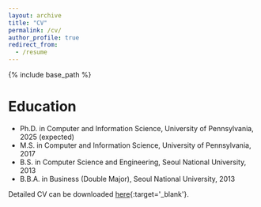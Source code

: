 ```yaml
---
layout: archive
title: "CV"
permalink: /cv/
author_profile: true
redirect_from:
  - /resume
---
```


{% include base_path %}

Education
======
* Ph.D. in Computer and Information Science, University of Pennsylvania, 2025 (expected)
* M.S. in Computer and Information Science, University of Pennsylvania, 2017
* B.S. in Computer Science and Engineering, Seoul National University, 2013
* B.B.A. in Business (Double Major), Seoul National University, 2013

Detailed CV can be downloaded [here](https://sooyongj.github.io/files/cv_sooyongj.pdf){:target='_blank'}.
